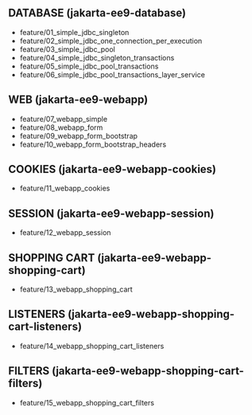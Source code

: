## DATABASE (jakarta-ee9-database)

* feature/01_simple_jdbc_singleton
* feature/02_simple_jdbc_one_connection_per_execution
* feature/03_simple_jdbc_pool
* feature/04_simple_jdbc_singleton_transactions
* feature/05_simple_jdbc_pool_transactions
* feature/06_simple_jdbc_pool_transactions_layer_service

## WEB (jakarta-ee9-webapp)

* feature/07_webapp_simple
* feature/08_webapp_form
* feature/09_webapp_form_bootstrap
* feature/10_webapp_form_bootstrap_headers

## COOKIES (jakarta-ee9-webapp-cookies)

* feature/11_webapp_cookies

## SESSION (jakarta-ee9-webapp-session)

* feature/12_webapp_session

## SHOPPING CART (jakarta-ee9-webapp-shopping-cart)
* feature/13_webapp_shopping_cart

## LISTENERS (jakarta-ee9-webapp-shopping-cart-listeners)
* feature/14_webapp_shopping_cart_listeners

## FILTERS (jakarta-ee9-webapp-shopping-cart-filters)
* feature/15_webapp_shopping_cart_filters

